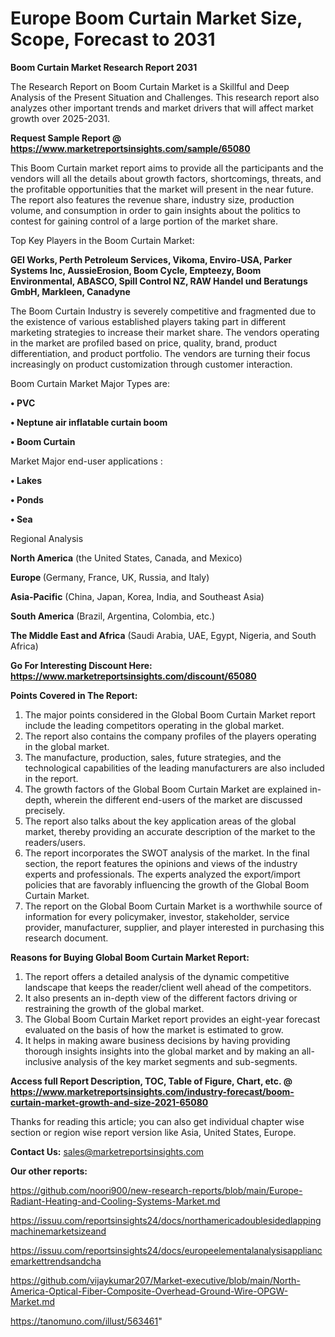 # Europe Boom Curtain Market Size, Scope, Forecast to 2031

<strong>Boom Curtain Market Research Report 2031</strong>

The Research Report on Boom Curtain Market is a Skillful and Deep Analysis of the Present Situation and Challenges. This research report also analyzes other important trends and market drivers that will affect market growth over 2025-2031.

<strong>Request Sample Report @ <a href=https://www.marketreportsinsights.com/sample/65080>https://www.marketreportsinsights.com/sample/65080</a></strong>

This Boom Curtain market report aims to provide all the participants and the vendors will all the details about growth factors, shortcomings, threats, and the profitable opportunities that the market will present in the near future. The report also features the revenue share, industry size, production volume, and consumption in order to gain insights about the politics to contest for gaining control of a large portion of the market share.

Top Key Players in the Boom Curtain Market:

<strong>GEI Works, Perth Petroleum Services, Vikoma, Enviro-USA, Parker Systems Inc, AussieErosion, Boom Cycle, Empteezy, Boom Environmental, ABASCO, Spill Control NZ, RAW Handel und Beratungs GmbH, Markleen, Canadyne</strong>

The Boom Curtain Industry is severely competitive and fragmented due to the existence of various established players taking part in different marketing strategies to increase their market share. The vendors operating in the market are profiled based on price, quality, brand, product differentiation, and product portfolio. The vendors are turning their focus increasingly on product customization through customer interaction.

Boom Curtain Market Major Types are:

<strong>• PVC

• Neptune air inflatable curtain boom

• Boom Curtain</strong>

Market Major end-user applications :

<strong>• Lakes

• Ponds

• Sea</strong>

Regional Analysis

</u><strong><b>North America</b></strong> (the United States, Canada, and Mexico)

<strong><b>Europe </b></strong>(Germany, France, UK, Russia, and Italy)

<strong><b>Asia-Pacific</b></strong> (China, Japan, Korea, India, and Southeast Asia)

<strong><b>South America</b></strong> (Brazil, Argentina, Colombia, etc.)

<strong><b>The Middle East and Africa</b></strong> (Saudi Arabia, UAE, Egypt, Nigeria, and South Africa)

<strong>Go For Interesting Discount Here: <a href=https://www.marketreportsinsights.com/discount/65080>https://www.marketreportsinsights.com/discount/65080</a></strong>

<strong>Points Covered in The Report:</strong>
<ol>
  <li>The major points considered in the Global Boom Curtain Market report include the leading competitors operating in the global market.</li>
  <li>The report also contains the company profiles of the players operating in the global market.</li>
  <li>The manufacture, production, sales, future strategies, and the technological capabilities of the leading manufacturers are also included in the report.</li>
  <li>The growth factors of the Global Boom Curtain Market are explained in-depth, wherein the different end-users of the market are discussed precisely.</li>
  <li>The report also talks about the key application areas of the global market, thereby providing an accurate description of the market to the readers/users.</li>
  <li>The report incorporates the SWOT analysis of the market. In the final section, the report features the opinions and views of the industry experts and professionals. The experts analyzed the export/import policies that are favorably influencing the growth of the Global Boom Curtain Market.</li>
  <li>The report on the Global Boom Curtain Market is a worthwhile source of information for every policymaker, investor, stakeholder, service provider, manufacturer, supplier, and player interested in purchasing this research document.</li>
</ol>
<strong>Reasons for Buying Global Boom Curtain Market Report:</strong>

<ol>
  <li>The report offers a detailed analysis of the dynamic competitive landscape that keeps the reader/client well ahead of the competitors.</li>
  <li>It also presents an in-depth view of the different factors driving or restraining the growth of the global market.</li>
  <li>The Global Boom Curtain Market report provides an eight-year forecast evaluated on the basis of how the market is estimated to grow.</li>
  <li>It helps in making aware business decisions by having providing thorough insights insights into the global market and by making an all-inclusive analysis of the key market segments and sub-segments.</li>
</ol>
<strong>Access full Report Description, TOC, Table of Figure, Chart, etc. @ <a href=https://www.marketreportsinsights.com/industry-forecast/boom-curtain-market-growth-and-size-2021-65080>https://www.marketreportsinsights.com/industry-forecast/boom-curtain-market-growth-and-size-2021-65080</a></strong>


Thanks for reading this article; you can also get individual chapter wise section or region wise report version like Asia, United States, Europe.

<strong>Contact Us:</strong>
sales@marketreportsinsights.com

<strong>Our other reports:</strong>

<a href=https://github.com/noori900/new-research-reports/blob/main/Europe-Radiant-Heating-and-Cooling-Systems-Market.md>https://github.com/noori900/new-research-reports/blob/main/Europe-Radiant-Heating-and-Cooling-Systems-Market.md</a>

<a href=https://issuu.com/reportsinsights24/docs/northamericadoublesidedlappingmachinemarketsizeand>https://issuu.com/reportsinsights24/docs/northamericadoublesidedlappingmachinemarketsizeand</a>

<a href=https://issuu.com/reportsinsights24/docs/europeelementalanalysisappliancemarkettrendsandcha>https://issuu.com/reportsinsights24/docs/europeelementalanalysisappliancemarkettrendsandcha</a>

<a href=https://github.com/vijaykumar207/Market-executive/blob/main/North-America-Optical-Fiber-Composite-Overhead-Ground-Wire-OPGW-Market.md>https://github.com/vijaykumar207/Market-executive/blob/main/North-America-Optical-Fiber-Composite-Overhead-Ground-Wire-OPGW-Market.md</a>

<a href=https://tanomuno.com/illust/563461>https://tanomuno.com/illust/563461</a>"
